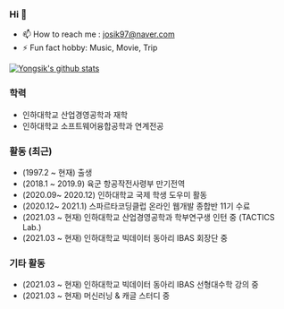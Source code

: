 ### Hi 👋

- 📫 How to reach me : josik97@naver.com 
- ⚡ Fun fact hobby: Music, Movie, Trip

[![Yongsik's github stats](https://github-readme-stats.vercel.app/api?username=JOYONGSIK)](https://github.com/anuraghazra/github-readme-stats)

### 학력

- 인하대학교 산업경영공학과 재학
- 인하대학교 소프트웨어융합공학과 연계전공

### 활동 (최근)

- (1997.2 ~ 현재) 출생
- (2018.1 ~ 2019.9) 육군 항공작전사령부 만기전역
- (2020.09~ 2020.12) 인하대학교 국제 학생 도우미 활동
- (2020.12~ 2021.1) 스파르타코딩클럽 온라인 웹개발 종합반 11기 수료
- (2021.03 ~ 현재) 인하대학교 산업경영공학과 학부연구생 인턴 중 (TACTICS Lab.)
- (2021.03 ~ 현재) 인하대학교 빅데이터 동아리 IBAS 회장단 중


### 기타 활동

- (2021.03 ~ 현재) 인하대학교 빅데이터 동아리 IBAS 선형대수학 강의 중
- (2021.03 ~ 현재) 머신러닝 & 캐글 스터디 중 

